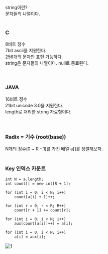 string이란?<br>
문자들의 나열이다.<br>
<br>
### C
8비트 정수<br>
7bit ascii를 지원한다.<br>
256개의 문자만 표현 가능하다.<br>
string은 문자들의 나열이다. null로 종료된다.<br>
<br>
<br>
### JAVA
16비트 정수<br>
21bit unicode 3.0을 지원한다.<br>
length로 처리한 string 자료형이다.<br>
<br>
<br>
### Radix = 기수 (root(base))




N개의 정수(0 ~ R - 1)를 가진 배열 a[]를 정렬해보자.
<br>
<br>

### Key 인덱스 카운트

```
int	N = a.length;
int	count[] = new int[R + 1];

for (int i = 0; i < N; i++)
	count[a[i] + 1]++;

for (int r = 0; r < R; R++)
	count[r + 1] += count[r];

for (int i = 0; i < N; i++)
	aux[count[a[i]]++] = a[i];

for (int i = 0; i < N; i++)
	a[i] = aux[i];
```
![1](https://user-images.githubusercontent.com/53016167/121769649-c5944800-cb9f-11eb-9af6-236a779f039f.png)
